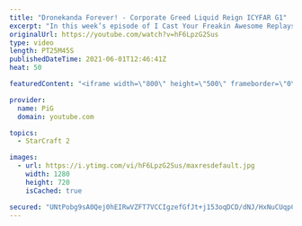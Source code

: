 ```yaml
---
title: "Dronekanda Forever! - Corporate Greed Liquid Reign ICYFAR G1"
excerpt: "In this week’s episode of I Cast Your Freakin Awesome Replays (ICYFAR) players sent in their replays that had at least 100 workers at one point during the game!  CURRENT LIQUID REIGN ICYFAR CHALLENGE:“Extremely Inefficient Weapon” - Beat your opponent in the least efficient way possible! During Liquid"
originalUrl: https://youtube.com/watch?v=hF6LpzG2Sus
type: video
length: PT25M45S
publishedDateTime: 2021-06-01T12:46:41Z
heat: 50

featuredContent: "<iframe width=\"800\" height=\"500\" frameborder=\"0\" src=\"https://www.youtube.com/embed/hF6LpzG2Sus\" allow=\"accelerometer; autoplay; encrypted-media; gyroscope; picture-in-picture\" allowfullscreen></iframe>"

provider:
  name: PiG
  domain: youtube.com

topics:
  - StarCraft 2

images:
  - url: https://i.ytimg.com/vi/hF6LpzG2Sus/maxresdefault.jpg
    width: 1280
    height: 720
    isCached: true

secured: "UNtPobg9sA0Qej0hEIRwVZFT7VCCIgzefGfJt+j153oqDCD/dNJ/HxNuCUqpCxwFlrNjYeNk3DXT6eDpIdP+1XgdN7Oq5KDLww7DFUmxsJJmm/pRosZDgOIw/BjLZccJfvpyZ7+TJYiFczD5xxDB7bD7LSe30JJmG9XbrNc2/ORH2xQAtVHEVmnDXpZawBKo+PXtKoAP3maQ18aAU2VnmKfw38Xv6WKZ402gGzNhZhYGpuESiXfqwaBOlPvNfy08SfZ/kCFPZyZvsAuqDYoyRd6YoYvKkl8GegQEnZLTil7K4KDxx6fZpOYSDBOO5X9jpd9BB5MyfyL0JdZSqbYSxeqKma7XkK9mR6jRcoYtX6S5y70edKvmDyoabo+Hx6KhqxsCZl23TdYBug/nR+tuuPGtj7dWnKt8erMZHWC8lX8=;cBwZV7wDRxbW9xeJ6UBjTw=="
---
```


